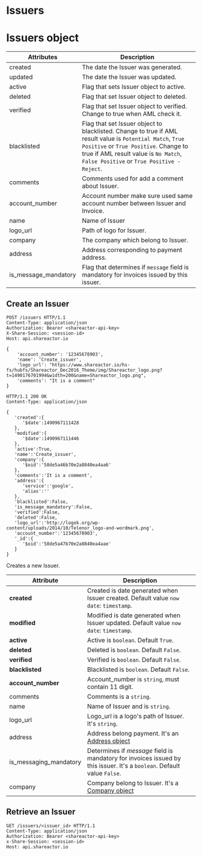 # Issuers


# Issuers object
Attributes | Description
---------- | -------
created | The date the Issuer was generated.
updated | The date the Issuer was updated.
active | Flag that sets Issuer object to active.
deleted | Flag that set Issuer object to deleted.
verified | Flag that set Issuer object to verified. Change to true when AML check it.
blacklisted | Flag that set Issuer object to blacklisted. Change to true if AML result value is `Potential Match`, `True Positive` or `True Positive`. Change to true if AML result value is `No Match`, `False Positive` or `True Positive - Reject`.
comments | Comments used for add a comment about Issuer.
account_number | Account number make sure used same account number between Issuer and Invoice.
name | Name of Issuer
logo_url | Path of logo for Issuer.
company | The company which belong to Issuer.
address | Address corresponding to payment address.
is_message_mandatory | Flag that determines if `message` field is mandatory for invoices issued by this issuer.


## Create an Issuer

``` http
POST /issuers HTTP/1.1
Content-Type: application/json
Authorization: Bearer <shareactor-api-key>
X-Share-Session: <session-id>
Host: api.shareactor.io

{
    'account_number': '12345678903',
    'name': 'Create_issuer',
    'logo_url': "https://www.shareactor.io/hs-fs/hubfs/Shareactor_Dec2016_Theme/img/Shareactor_logo.png?t=1490176701994&width=200&name=Shareactor_logo.png",
    'comments': "It is a comment"
}
```

``` http
HTTP/1.1 200 OK
Content-Type: application/json

{  
   'created':{  
      '$date':1490967111428
   },
   'modified':{  
      '$date':1490967111446
   },
   'active':True,
   'name':'Create_issuer',
   'company':{  
      '$oid':'58de5a46b70e2a8840ea4aa6'
   },
   'comments':'It is a comment',
   'address':{  
      'service':'google',
      'alias':''
   },
   'blacklisted':False,
   'is_message_mandatory':False,
   'verified':False,
   'deleted':False,
   'logo_url':'http://logok.org/wp-content/uploads/2014/10/Telenor_logo-and-wordmark.png',
   'account_number':'12345678903',
   '_id':{  
      '$oid':'58de5a47b70e2a8840ea4aae'
   }
}
```

Creates a new Issuer.

Attribute | Description
--------- | -----------
**created** | Created is date generated when Issuer created. Default value `now date`: `timestamp`.
**modified** | Modified is date generated when Issuer updated. Default value `now date`: `timestamp`.
**active** | Active is `boolean`. Default `True`.
**deleted** | Deleted is `boolean`. Default `False`.
**verified** | Verified is `boolean`. Default `False`.
**blacklisted** | Blacklisted is `boolean`. Default `False`.
**account_number** | Account_number is `string`, must contain 11 digit.
comments | Comments is a `string`.
name | Name of Issuer and is `string`.
logo_url | Logo_url is a logo's path of Issuer. It's `string`.
address | Address belong payment. It's an [Address object](#_addresses)
is_messaging_mandatory | Determines if *message* field is mandatory for invoices issued by this issuer. It's a `boolean`. Default value `False`.
company | Company belong to Issuer. It's a [Company object](#_companies)

## Retrieve an Issuer

``` http
GET /issuers/<issuer_id> HTTP/1.1
Content-Type: application/json
Authorization: Bearer <shareactor-api-key>
x-Share-Session: <session-id>
Host: api.shareactor.io
```
